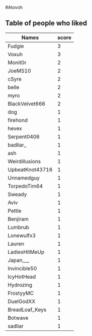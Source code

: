 #Atovoh
## Table of people who liked
Names | score
--- | ---
Fudgie | 3
Voxuh | 3
Monit0r | 2
JoeMS10 | 2
cSyre | 2
belle | 2
myro | 2
BlackVelvet666 | 2
dog | 1
firehond | 1
hevex | 1
Serpent0406 | 1
badliar_ | 1
ash | 1
Weirdillusions | 1
UpbeatKnot43716 | 1
Unnamedguy | 1
TorpedoTim64 | 1
Sweady | 1
Aviv | 1
Pettle | 1
Benjiram | 1
Lumbrub | 1
Lonewulfx3 | 1
Lauren | 1
LadiesHitMeUp | 1
Japan___ | 1
Invincible50 | 1
IcyHotHead | 1
Hydrozing | 1
FrostyyMC | 1
DuelGodXX | 1
BreadLoaf_Keys | 1
Botwave | 1
sadliar | 1
